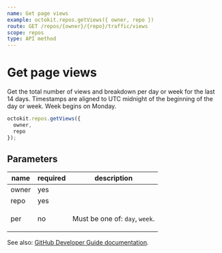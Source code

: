 ```yaml
---
name: Get page views
example: octokit.repos.getViews({ owner, repo })
route: GET /repos/{owner}/{repo}/traffic/views
scope: repos
type: API method
---
```


# Get page views

Get the total number of views and breakdown per day or week for the last 14 days. Timestamps are aligned to UTC midnight of the beginning of the day or week. Week begins on Monday.

```js
octokit.repos.getViews({
  owner,
  repo
});
```

## Parameters

<table>
  <thead>
    <tr>
      <th>name</th>
      <th>required</th>
      <th>description</th>
    </tr>
  </thead>
  <tbody>
    <tr><td>owner</td><td>yes</td><td>

</td></tr>
<tr><td>repo</td><td>yes</td><td>

</td></tr>
<tr><td>per</td><td>no</td><td>

Must be one of: `day`, `week`.

</td></tr>
  </tbody>
</table>

See also: [GitHub Developer Guide documentation](https://docs.github.com/rest/reference/repos#get-page-views).
